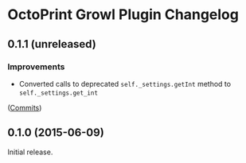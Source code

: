 # OctoPrint Growl Plugin Changelog

## 0.1.1 (unreleased)

### Improvements

  * Converted calls to deprecated `self._settings.getInt` method to `self._settings.get_int`
   
([Commits](https://github.com/OctoPrint/OctoPrint-Growl/compare/0.1.0...master))

## 0.1.0 (2015-06-09)

Initial release.
